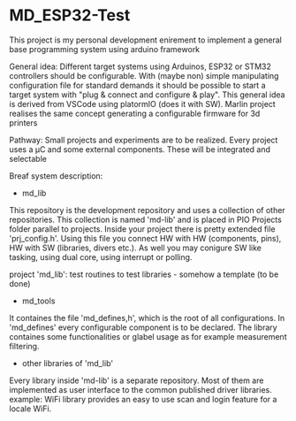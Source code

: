 # MD_ESP32-Test

This project is my personal development enirement to implement a general base programming system using arduino framework

General idea:
Different target systems using Arduinos, ESP32 or STM32 controllers should be configurable.
With (maybe non) simple manipulating configuration file for standard demands it should be
possible to start a target system with "plug & connect and configure & play".
This general idea is derived from VSCode using platormIO (does it with SW).
Marlin project realises the same concept generating a configurable firmware for 3d printers

Pathway:
Small projects and experiments are to be realized.
Every project uses a µC and some external components. These will be integrated and selectable

Breaf system description:

- md_lib

This repository is the development repository and uses a collection of other repositories.
This collection is named 'md-lib' and is placed in PIO Projects folder parallel to projects.
Inside your project there is pretty extended file 'prj_config.h'. Using this file you
connect HW with HW (components, pins), HW with SW (libraries, divers etc.).
As well you may conigure SW like tasking, using dual core, using interrupt or polling.

project 'md_lib': test routines to test libraries - somehow a template (to be done)

- md_tools

It containes the file 'md_defines,h', which is the root of all configurations.
In 'md_defines' every configurable component is to be declared.
The library containes some functionalities or glabel usage as for example measurement filtering.

- other libraries of 'md_lib'

Every library inside 'md-lib' is a separate repository. Most of them are implemented as
user interface to the common published driver libraries.
example: WiFi library provides an easy to use scan and login feature for a locale WiFi.